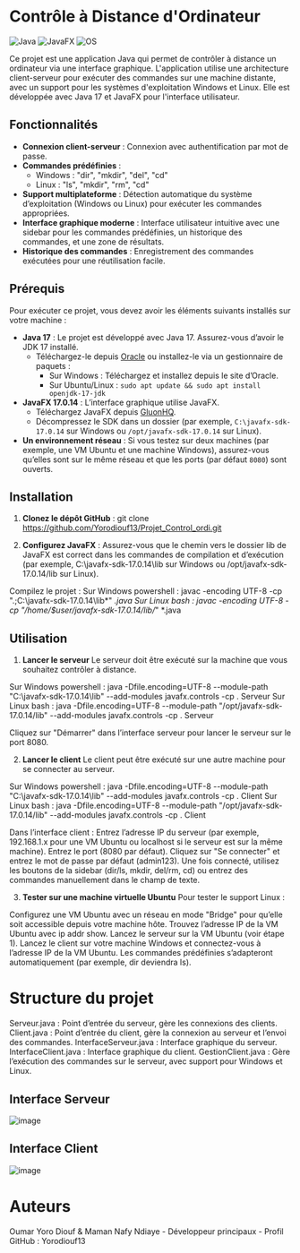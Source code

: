 # Contrôle à Distance d'Ordinateur

![Java](https://img.shields.io/badge/Java-17-blue) ![JavaFX](https://img.shields.io/badge/JavaFX-17.0.14-green) ![OS](https://img.shields.io/badge/OS-Windows%20%7C%20Linux-orange)

Ce projet est une application Java qui permet de contrôler à distance un ordinateur via une interface graphique. L'application utilise une architecture client-serveur pour exécuter des commandes sur une machine distante, avec un support pour les systèmes d'exploitation Windows et Linux. Elle est développée avec Java 17 et JavaFX pour l'interface utilisateur.

## Fonctionnalités

- **Connexion client-serveur** : Connexion avec authentification par mot de passe.
- **Commandes prédéfinies** :
  - Windows : "dir", "mkdir", "del", "cd"
  - Linux : "ls", "mkdir", "rm", "cd"
- **Support multiplateforme** : Détection automatique du système d’exploitation (Windows ou Linux) pour exécuter les commandes appropriées.
- **Interface graphique moderne** : Interface utilisateur intuitive avec une sidebar pour les commandes prédéfinies, un historique des commandes, et une zone de résultats.
- **Historique des commandes** : Enregistrement des commandes exécutées pour une réutilisation facile.

## Prérequis

Pour exécuter ce projet, vous devez avoir les éléments suivants installés sur votre machine :

- **Java 17** : Le projet est développé avec Java 17. Assurez-vous d’avoir le JDK 17 installé.
  - Téléchargez-le depuis [Oracle](https://www.oracle.com/java/technologies/javase/jdk17-archive-downloads.html) ou installez-le via un gestionnaire de paquets :
    - Sur Windows : Téléchargez et installez depuis le site d’Oracle.
    - Sur Ubuntu/Linux : `sudo apt update && sudo apt install openjdk-17-jdk`
- **JavaFX 17.0.14** : L’interface graphique utilise JavaFX.
  - Téléchargez JavaFX depuis [GluonHQ](https://gluonhq.com/products/javafx/).
  - Décompressez le SDK dans un dossier (par exemple, `C:\javafx-sdk-17.0.14` sur Windows ou `/opt/javafx-sdk-17.0.14` sur Linux).
- **Un environnement réseau** : Si vous testez sur deux machines (par exemple, une VM Ubuntu et une machine Windows), assurez-vous qu’elles sont sur le même réseau et que les ports (par défaut `8080`) sont ouverts.

## Installation

1. **Clonez le dépôt GitHub** :
   git clone https://github.com/Yorodiouf13/Projet_Control_ordi.git

2. **Configurez JavaFX** :
Assurez-vous que le chemin vers le dossier lib de JavaFX est correct dans les commandes de compilation et d’exécution
(par exemple, C:\javafx-sdk-17.0.14\lib sur Windows ou /opt/javafx-sdk-17.0.14/lib sur Linux).

Compilez le projet :
Sur Windows powershell : javac -encoding UTF-8 -cp ".;C:\javafx-sdk-17.0.14\lib\*" *.java
Sur Linux bash : javac -encoding UTF-8 -cp "/home/$user/javafx-sdk-17.0.14/lib/*" *.java

## Utilisation
1. **Lancer le serveur**
Le serveur doit être exécuté sur la machine que vous souhaitez contrôler à distance.

Sur Windows powershell : java -Dfile.encoding=UTF-8 --module-path "C:\javafx-sdk-17.0.14\lib" --add-modules javafx.controls -cp . Serveur
Sur Linux bash : java -Dfile.encoding=UTF-8 --module-path "/opt/javafx-sdk-17.0.14/lib" --add-modules javafx.controls -cp . Serveur

Cliquez sur "Démarrer" dans l’interface serveur pour lancer le serveur sur le port 8080.

2. **Lancer le client**
Le client peut être exécuté sur une autre machine pour se connecter au serveur.

Sur Windows powershell : java -Dfile.encoding=UTF-8 --module-path "C:\javafx-sdk-17.0.14\lib" --add-modules javafx.controls -cp . Client
Sur Linux bash : java -Dfile.encoding=UTF-8 --module-path "/opt/javafx-sdk-17.0.14/lib" --add-modules javafx.controls -cp . Client

Dans l’interface client :
Entrez l’adresse IP du serveur (par exemple, 192.168.1.x pour une VM Ubuntu ou localhost si le serveur est sur la même machine).
Entrez le port (8080 par défaut).
Cliquez sur "Se connecter" et entrez le mot de passe par défaut (admin123).
Une fois connecté, utilisez les boutons de la sidebar (dir/ls, mkdir, del/rm, cd) ou entrez des commandes manuellement dans le champ de texte.

3. **Tester sur une machine virtuelle Ubuntu**
Pour tester le support Linux :

Configurez une VM Ubuntu avec un réseau en mode "Bridge" pour qu’elle soit accessible depuis votre machine hôte.
Trouvez l’adresse IP de la VM Ubuntu avec ip addr show.
Lancez le serveur sur la VM Ubuntu (voir étape 1).
Lancez le client sur votre machine Windows et connectez-vous à l’adresse IP de la VM Ubuntu.
Les commandes prédéfinies s’adapteront automatiquement (par exemple, dir deviendra ls).

# Structure du projet
  Serveur.java : Point d’entrée du serveur, gère les connexions des clients.
  Client.java : Point d’entrée du client, gère la connexion au serveur et l’envoi des commandes.
  InterfaceServeur.java : Interface graphique du serveur.
  InterfaceClient.java : Interface graphique du client.
  GestionClient.java : Gère l’exécution des commandes sur le serveur, avec support pour Windows et Linux.

## Interface Serveur
![image](https://github.com/user-attachments/assets/c161986a-a163-47f2-ba80-3f032ea265ec)

## Interface Client
![image](https://github.com/user-attachments/assets/b013c468-1ad2-45f5-8c96-8a2dc390f2e5)

# Auteurs
Oumar Yoro Diouf & Maman Nafy Ndiaye - Développeur principaux - Profil GitHub : Yorodiouf13

